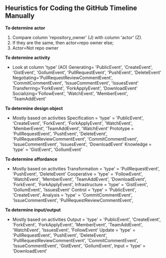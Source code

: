 ## Heuristics for Coding the GitHub Timeline Manually ##

**To determine actor**

1. Compare column 'repository_owner' (J) with column 'actor' (Z).
2. If they are the same, then actor=repo owner else;
3. Actor=Not repo owner

**To determine activity**
* Look at column 'type' (AO)
Generating= 'PublicEvent', 'CreateEvent', 'GistEvent', 'GollumEvent', 'PullRequestEvent', 'PushEvent', 'DeleteEvent'
Negotiating='PullRequestReviewCommentEvent', 'CommitCommentEvent', 'IssueCommentEvent', 'IssuesEvent'
Transferring='ForkEvent', 'ForkApplyEvent', 'DownloadEvent'
Socializing='FollowEvent', 'WatchEvent', 'MemberEvent', 'TeamAddEvent'

**To determine design object**
* Mostly based on activities
Specification = 'type' = 'PublicEvent', 'CreateEvent', 'ForkEvent', 'ForkApplyEvent', 'WatchEvent', 'MemberEvent', 'TeamAddEvent', 'WatchEvent'
Prototype = 'PullRequestEvent', 'PushEvent', 'DeleteEvent', 'PullRequestReviewCommentEvent', 'CommitCommentEvent', 'IssueCommentEvent', 'IssuesEvent', 'DownloadEvent' 
Knowledge = 'type' = 'GistEvent', 'GollumEvent'

**To determine affordance**
* Mostly based on activities
Transformation = 'type' = 'PullRequestEvent', 'PushEvent', 'DeleteEvent'
Cooperative = 'type' = 'FollowEvent', 'WatchEvent', 'MemberEvent', 'TeamAddEvent', 'DownloadEvent', 'ForkEvent', 'ForkApplyEvent',
Infrastructure = 'type' = 'GistEvent', 'GollumEvent', 'IssuesEvent'
Control = 'type' = 'PublicEvent', 'CreateEvent',
Analysis = 'type' = 'CommitCommentEvent', 'IssueCommentEvent', 'PullRequestReviewCommentEvent', 

**To determine input/output**
* Mostly based on activities
Output = 'type' = 'PublicEvent', 'CreateEvent', 'ForkEvent', 'ForkApplyEvent', 'MemberEvent', 'TeamAddEvent', 'WatchEvent', 'IssuesEvent', 'FollowEvent'
Update = 'type' = 'PullRequestEvent', 'PushEvent', 'DeleteEvent', 'PullRequestReviewCommentEvent', 'CommitCommentEvent', 'IssueCommentEvent',  'GistEvent', 'GollumEvent', 
Input = 'type' = 'DownloadEvent'